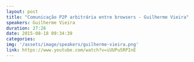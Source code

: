 ```yaml
---
layout: post
title: "Comunicação P2P arbitrária entre browsers - Guilherme Vieira"
speakers: Guilherme Vieira
duration: 27:26
date: 2015-08-18 09:34:39
categories:
img: '/assets/image/speakers/guilherme-vieira.png'
link: https://www.youtube.com/watch?v=iUUPu5RPInE
---
```

